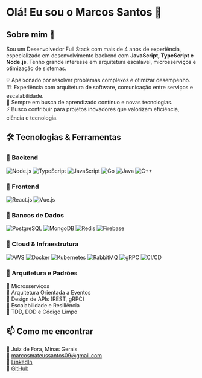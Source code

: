# Olá! Eu sou o Marcos Santos 👋  

## Sobre mim 🚀  
Sou um Desenvolvedor Full Stack com mais de 4 anos de experiência, especializado em desenvolvimento backend com **JavaScript, TypeScript e Node.js**. Tenho grande interesse em arquitetura escalável, microsserviços e otimização de sistemas.  

💡 Apaixonado por resolver problemas complexos e otimizar desempenho.  
🏗️ Experiência com arquitetura de software, comunicação entre serviços e escalabilidade.  
🌱 Sempre em busca de aprendizado contínuo e novas tecnologias.  
⚡ Busco contribuir para projetos inovadores que valorizam eficiência, ciência e tecnologia.  

## 🛠️ Tecnologias & Ferramentas  

### 🔹 Backend  
![Node.js](https://img.shields.io/badge/-Node.js-000?&logo=node.js)   ![TypeScript](https://img.shields.io/badge/-TypeScript-000?&logo=typescript)  ![JavaScript](https://img.shields.io/badge/-JavaScript-000?&logo=javascript)  ![Go](https://img.shields.io/badge/-Go-000?&logo=go)  ![Java](https://img.shields.io/badge/-Java-000?&logo=openjdk)  ![C++](https://img.shields.io/badge/-C++-000?&logo=c%2b%2b)  

### 🔹 Frontend  
![React.js](https://img.shields.io/badge/-React-000?&logo=react)  ![Vue.js](https://img.shields.io/badge/-Vue.js-000?&logo=vue.js)  

### 🔹 Bancos de Dados  
![PostgreSQL](https://img.shields.io/badge/-PostgreSQL-000?&logo=postgresql)  ![MongoDB](https://img.shields.io/badge/-MongoDB-000?&logo=mongodb)  ![Redis](https://img.shields.io/badge/-Redis-000?&logo=redis)  ![Firebase](https://img.shields.io/badge/-Firebase-000?&logo=firebase)  

### 🔹 Cloud & Infraestrutura  
![AWS](https://img.shields.io/badge/-AWS-000?&logo=amazon-aws)  ![Docker](https://img.shields.io/badge/-Docker-000?&logo=docker)  ![Kubernetes](https://img.shields.io/badge/-Kubernetes-000?&logo=kubernetes)  ![RabbitMQ](https://img.shields.io/badge/-RabbitMQ-000?&logo=rabbitmq)  ![gRPC](https://img.shields.io/badge/-gRPC-000?&logo=grpc)  ![CI/CD](https://img.shields.io/badge/-CI/CD-000?&logo=githubactions)  

### 🔹 Arquitetura e Padrões  
🔹 Microsserviços  
🔹 Arquitetura Orientada a Eventos  
🔹 Design de APIs (REST, gRPC)  
🔹 Escalabilidade e Resiliência  
🔹 TDD, DDD e Código Limpo  

## 📫 Como me encontrar  
📍 Juiz de Fora, Minas Gerais  
📧 marcosmateussantos09@gmail.com  
🔗 [LinkedIn](https://www.linkedin.com/in/marcos-os/)  
🔗 [GitHub](https://github.com/MarcosMateusOS)  
